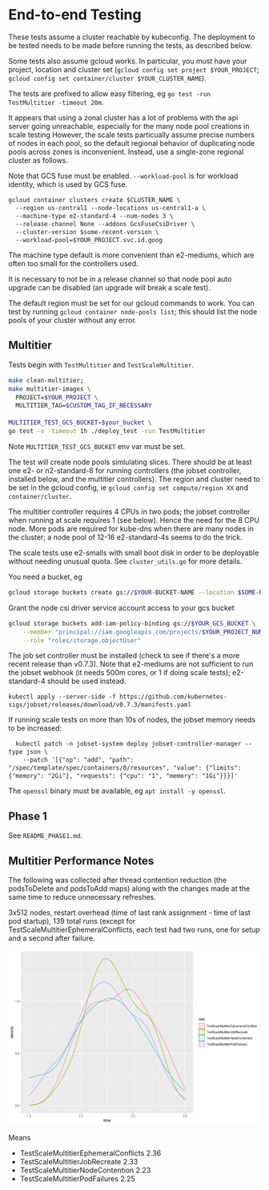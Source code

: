 # End-to-end Testing

These tests assume a cluster reachable by kubeconfig. The deployment to be
tested needs to be made before running the tests, as described below.

Some tests also assume gcloud works. In particular, you must have your project,
location and cluster set (`gcloud config set project $YOUR_PROJECT`; `gcloud config
set container/cluster $YOUR_CLUSTER_NAME`).

The tests are prefixed to allow easy filtering, eg `go test -run TestMultitier -timeout 20m`.

It appears that using a zonal cluster has a lot of problems with the api server
going unreachable, especially for the many node pool creations in scale testing
However, the scale tests particually assume precise numbers of nodes in each
pool, so the default regional behavior of duplicating node pools across zones is
inconvenient. Instead, use a single-zone regional cluster as follows.

Note that GCS fuse must be enabled. `--workload-pool` is for workload identity,
which is used by GCS fuse.

```
gcloud container clusters create $CLUSTER_NAME \
  --region us-central1 --node-locations us-central1-a \
  --machine-type e2-standard-4 --num-nodes 3 \
  --release-channel None --addons GcsFuseCsiDriver \
  --cluster-version $some-recent-version \
  --workload-pool=$YOUR_PROJECT.svc.id.goog
```

The machine type default is more convenient than e2-mediums, which are often
too small for the controllers used.

It is necessary to not be in a release channel so that node pool auto upgrade
can be disabled (an upgrade will break a scale test).

The default region must be set for our gcloud commands to work. You can test by
running `gcloud container node-pools list`; this should list the node pools of
your cluster without any error.

## Multitier

Tests begin with `TestMultitier` and `TestScaleMultitier`.

```bash
make clean-multitier;
make multitier-images \
  PROJECT=$YOUR_PROJECT \
  MULTITIER_TAG=$CUSTOM_TAG_IF_NECESSARY

MULTITIER_TEST_GCS_BUCKET=$your_bucket \
go test -v -timeout 1h ./deploy_test -run TestMultitier
```

Note `MULTITIER_TEST_GCS_BUCKET` env var must be set.

The test will create node pools simlulating slices. There should be at least one
e2- or n2-standard-8 for running controllers (the jobset controller, installed below,
and the multitier controllers). The region and cluster need to be set in the
gcloud config, ie `gcloud config set compute/region XX` and `container/cluster`.

The multitier controller requires 4 CPUs in two pods; the jobset controller when
running at scale requires 1 (see below). Hence the need for the 8 CPU node.
More pods are required for kube-dns when there are many nodes in the cluster; a
node pool of 12-16 e2-standard-4s seems to do the trick.

The scale tests use e2-smalls with small boot disk in order to be deployable
without needing unusual quota. See `cluster_utils.go` for more details.

You need a bucket, eg

```bash
gcloud storage buckets create gs://$YOUR-BUCKET-NAME --location $SOME-REGION
```

Grant the node csi driver service account access to your gcs bucket

```bash
gcloud storage buckets add-iam-policy-binding gs://$YOUR_GCS_BUCKET \
    --member "principal://iam.googleapis.com/projects/$YOUR_PROJECT_NUMBER/locations/global/workloadIdentityPools/$YOUR_PROJECT.svc.id.goog/subject/ns/gke-managed-checkpointing/sa/gke-checkpointing-multitier-node" \
    --role "roles/storage.objectUser"
```

The job set controller must be installed (check to see if there's a more recent
release than v0.7.3). Note that e2-mediums are not sufficient to run the jobset
webhook (it needs 500m cores, or 1 if doing scale tests); e2-standard-4 should
be used instead.

```
kubectl apply --server-side -f https://github.com/kubernetes-sigs/jobset/releases/download/v0.7.3/manifests.yaml
```

If running scale tests on more than 10s of nodes, the jobset memory needs to be
increased:

```
  kubectl patch -n jobset-system deploy jobset-controller-manager --type json \
    --patch '[{"op": "add", "path": "/spec/template/spec/containers/0/resources", "value": {"limits": {"memory": "2Gi"}, "requests": {"cpu": "1", "memory": "1Gi"}}}]'
```

The `openssl` binary must be available, eg `apt install -y openssl`.

## Phase 1

See `README_PHASE1.md`.

## Multitier Performance Notes

The following was collected after thread contention reduction (the podsToDelete
and podsToAdd maps) along with the changes made at the same time to reduce
unnecessary refreshes.

3x512 nodes, restart overhead (time of last rank assignment - time of last pod
startup), 139 total runs (except for TestScaleMultitierEphemeralConflicts, each
test had two runs, one for setup and a second after failure.

![Timings for MTC](doc/mtc-timing.png)

Means
* TestScaleMultitierEphemeralConflicts  2.36
* TestScaleMultitierJobRecreate         2.33
* TestScaleMultitierNodeContention      2.23
* TestScaleMultitierPodFailures         2.25

